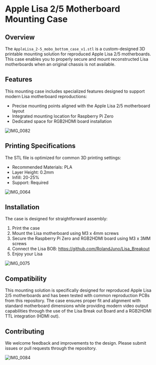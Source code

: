 # Apple Lisa 2/5 Motherboard Mounting Case

## Overview
The `AppleLisa_2-5_mobo_bottom_case_v1.stl` is a custom-designed 3D printable mounting solution for reproduced Apple Lisa 2/5 motherboards. This case enables you to properly secure and mount reconstructed Lisa motherboards when an original chassis is not available.

## Features
This mounting case includes specialized features designed to support modern Lisa motherboard reproductions:
- Precise mounting points aligned with the Apple Lisa 2/5 motherboard layout
- Integrated mounting location for Raspberry Pi Zero
- Dedicated space for RGB2HDMI board installation

![IMG_0082](https://github.com/user-attachments/assets/3d78f574-2ebf-4eb9-9342-0e6077c9dbbe)


## Printing Specifications
The STL file is optimized for common 3D printing settings:
- Recommended Materials: PLA
- Layer Height: 0.2mm
- Infill: 20-25%
- Support: Required


![IMG_0064](https://github.com/user-attachments/assets/eafd3d34-f4d9-45fc-959e-2330543f04b3)

## Installation
The case is designed for straightforward assembly:
1. Print the case 
2. Mount the Lisa motherboard using M3 x 4mm screws
3. Secure the Raspberry Pi Zero and RGB2HDMI board using M3 x 3MM screws
4. Connect the Lisa BOB: https://github.com/RolandJuno/Lisa_Breakout 
5. Enjoy your Lisa

![IMG_0075](https://github.com/user-attachments/assets/73f664e6-5cd8-439f-a993-04672e8f23f5)


## Compatibility
This mounting solution is specifically designed for reproduced Apple Lisa 2/5 motherboards and has been tested with common reproduction PCBs from this repository. The case ensures proper fit and alignment with standard motherboard dimensions while providing modern video output capabilities through the use of the Lisa Break out Board and a RGB2HDMI TTL integration (HDMI out).

## Contributing
We welcome feedback and improvements to the design. Please submit issues or pull requests through the repository.



![IMG_0084](https://github.com/user-attachments/assets/5b871c09-fc03-4661-8c6d-c408752d8db1)


